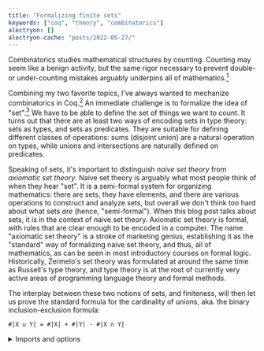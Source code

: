 ```yaml
---
title: "Formalizing finite sets"
keywords: ["coq", "theory", "combinatorics"]
alectryon: []
alectryon-cache: "posts/2022-05-27/"
---
```


Combinatorics studies mathematical structures by counting. Counting may seem like
a benign activity, but the same rigor necessary to prevent double- or under-counting
mistakes arguably underpins all of mathematics.[^undercount]

[^undercount]: Ironically, when making restaurant reservations, I still
  occasionally forget to count myself.

Combining my two favorite topics, I've always wanted to mechanize combinatorics
in Coq.[^bijou]
An immediate challenge is to formalize the idea of "set".[^settheory] We have
to be able to define the set of things we want to count. It turns out that
there are at least two ways of encoding sets in type theory: sets as
types, and sets as predicates. They are suitable for defining different classes
of operations: sums (disjoint union) are a natural operation on types, while
unions and intersections are naturally defined on predicates.

[^bijou]: The code from this post is part of this project I've started
  [here][bijou]. Also check out Brent Yorgey's thesis:
  [*Combinatorial Species and Labelled Structures*][yorgey] (2014).

[bijou]: https://gitlab.com/lysxia/bijou

[yorgey]: http://ozark.hendrix.edu/~yorgey/pub/thesis.pdf

[^settheory]:
  Speaking of sets, it's important to distinguish *naive set theory* from *axiomatic
  set theory*.
  Naive set theory is arguably what most people think of when they hear "set".
  It is a semi-formal system for organizing mathematics: there are sets,
  they have elements, and there are various operations to construct and analyze
  sets, but overall we don't think too hard about what sets *are* (hence,
  "semi-formal"). When this blog post talks about sets, it is in the context of
  naive set theory. Axiomatic set theory is formal, with rules that are clear
  enough to be encoded in a computer. The name "axiomatic set theory" is
  a stroke of marketing genius, establishing it as the "standard" way of
  formalizing naive set theory,  and thus, all of mathematics, as can be seen
  in most introductory courses on formal logic. Historically, Zermelo's set
  theory was formulated at around the same time as Russell's type theory,
  and type theory is at the root of currently very active areas of programming
  language theory and formal methods.

The interplay between these two notions of sets, and finiteness, will then let
us prove the standard formula for the cardinality of unions, aka. the binary
inclusion-exclusion formula:

```
#|X ∪ Y| = #|X| + #|Y| - #|X ∩ Y|
```

<details>
  <summary>Imports and options</summary>
```alectryon
From Coq Require Import ssreflect ssrbool.

Set Implicit Arguments.
```
</details>

= Sets as types

The obvious starting point is to view a type as the set of its inhabitants.

How do we count its inhabitants?
We will say that a set `A` has cardinality `n` if there is a bijection between
`A` and the set `{0 .. n-1}` of natural numbers between `0` and `n-1`.

== Bijections

A bijection is a standard way to represent a one-to-one correspondence
between two sets, with a pair of inverse functions.
We define the type `bijection A B` as a record containing the two functions
and a proof of their inverse relationship.

```alectryon
Record is_bijection {A B} (to : A -> B) (from : B -> A) : Prop :=
  { from_to : forall a, from (to a) = a
  ; to_from : forall b, to (from b) = b }.

Record bijection (A B : Type) : Type :=
  { bij_to : A -> B
  ; bij_from : B -> A
  ; bij_is_bijection :> is_bijection bij_to bij_from }.

Infix "<-->" := bijection (at level 90) : type_scope.
```

We say that `A` and `B` are isomorphic when there exists a bijection between
`A` and `B`. Isomorphism is an equivalence relation: reflexive, symmetric,
transitive.[^groupoid]

[^groupoid]: Bijections actually form a groupoid (a "proof-relevant equivalence relation").

```alectryon
Definition bijection_refl {A} : A <--> A.
Admitted. (* Easy exercise *)

Definition bijection_sym {A B} : (A <--> B) -> (B <--> A).
Admitted. (* Easy exercise *)

Definition bijection_trans {A B C} : (A <--> B) -> (B <--> C) -> (A <--> C).
Admitted. (* Easy exercise *)

Infix ">>>" := bijection_trans (at level 40).
```

== Finite sets

Our "bijective" definition of cardinality shall rely on a primitive,
canonical family of finite types `{0 .. n-1}` that is taken for granted.
We can define them as the following sigma type, using the familiar set
comprehension notation, also known as [`ordinal` in *math-comp*][ordinal]:

[ordinal]: https://math-comp.github.io/htmldoc/mathcomp.ssreflect.fintype.html#ordinal

```alectryon
Definition fin (n : nat) : Type := { p | p < n }.
```

An inhabitant of `fin n` is a pair of a `p : nat` and
a proof object of `p < n`. Such proofs objects are unique for a given
`p` and `n`, so the first component uniquely determines the second component,
and `fin n` does have exactly `n` inhabitants.[^ordinal]

[^ordinal]:
    We could also have defined `fin` as the inductive type of bounded naturals,
    which is named `Fin.t` in the standard library. Anecdotal experience suggests
    that the sigma type is more beginner-friendly. But past a certain level
    of familiarity, I think they are completely interchangeable.

    ```alectryon
    Inductive fin' : nat -> Type :=
    | F0 : fin' 1
    | FS : forall n, fin' n -> fin' (S n).
    ```

    The definition of `fin` as a sigma type relies on details of the definition of
    the order relation `_ < _`. Other definitions may allow the proposition `p < n`
    to be inhabited by multiple proof objects, causing `fin n` to have "more" than
    `n` inhabitants unless they are collapsed by proof irrelevance.

=== Finiteness

We can now say that a type `A` has cardinality `n` if there is a bijection
between `A` and `fin n`, *i.e.*, there is an inhabitant of `A <--> fin n`.
Note that this only defines finite cardinalities, which is fine for doing
finite combinatorics. Infinity is really weird so let's not think about it.

As a sanity check, you can verify the cardinalities of the usual suspects,
`bool`, `unit`, and `Empty_set`.

```alectryon
Definition bijection_bool : bool <--> fin 2.
Admitted. (* Easy exercise *)

Definition bijection_unit : unit <--> fin 1.
Admitted. (* Easy exercise *)

Definition bijection_Empty_set : Empty_set <--> fin 0.
Admitted. (* Easy exercise *)
```

A type `A` is finite when it has some cardinality `n : nat`.
When speaking informally, it's common to view finiteness as a property,
a thing that a set either *is* or *is not*. To prove finiteness
is merely to exhibit the relevant data: a number to be the cardinality,
and an associated bijection (which we call an *enumeration* of `A`,
`enum` for short).
Hence we formalize "finiteness" as the type of that data.

```alectryon
Record is_finite (A : Type) : Type :=
  { card : nat
  ; enum : A <--> fin card }.
```

Further bundling `is_finite A` proofs with their associated set `A`, we obtain
a concept aptly named "finite type".[^mathcompfintype] A finite type is a type `A` paired with
a proof of `is_finite A`.

[^mathcompfintype]: *math-comp* has a different but equivalent definition of [`fintype`][mcft].

[mcft]: https://math-comp.github.io/htmldoc/mathcomp.ssreflect.fintype.html

```alectryon
Record finite_type : Type :=
  { ft_type :> Type
  ; ft_is_finite :> is_finite ft_type }.
```

We leverage coercions (indicated by `:>`) to lighten the notation of
expressions involving `finite_type`.

The first coercion `ft_type` lets us use a `finite_type` as a `Type`.
So if `E : finite_type`, we can write the judgement that
"`e` is an element of `E`" as `e : E`, which implicitly expands to
the more cumbersome `e : ft_type E`.

Similarly, the second coercion `ft_is_finite` lets us access
the evidence of finiteness without naming that field. In particular,
we can write the cardinality of `E : finite_type` as `card E`,
as if `card` were a proper field of `E` rather than the nested record it
actually belongs to. This is a convenient mechanism for overloading,
letting us reuse the name `card`(inality) even though records technically
cannot have fields with the same name.
With that, we define `#|A|` as sugar for `card A`:

```alectryon
Notation "'#|' A '|'" := (card A).
```


<details>
<summary>Some notation boilerplate</summary>

```alectryon
Declare Scope fintype_scope.
Delimit Scope fintype_scope with fintype.
Bind Scope fintype_scope with finite_type.
```
</details>

=== Uniqueness of cardinality

The phrase "cardinality of a set" suggests that cardinality is an inherent
property of sets. But now we've defined "finite type" essentially as a tuple
where the cardinality is just one component. What's to prevent us from
putting a different number there, for the same underlying type?

We can prove that this cannot happen. Cardinality is unique: any two finiteness
proofs for the same type must yield the same cardinality.

(The proof is a little tedious and technical.)

```alectryon
Theorem card_unique {A} (F1 F2 : is_finite A) : card F1 = card F2.
Admitted. (* Intermediate exercise *)
```

A slightly more general result is that isomorphic types (*i.e.*, related by
a bijection) have the same cardinality. It can first be proved
in terms of `is_finite`, from which a corollary in terms of `finite_type`
follows.

```alectryon
Theorem card_bijection {A B} (FA : is_finite A) (FB : is_finite B)
  : (A <--> B) -> card FA = card FB.
Admitted. (* Like card_unique *)

Theorem card_bijection_finite_type {A B : finite_type}
  : (A <--> B) -> #|A| = #|B|.
Proof.
  apply card_bijection.
Qed.
```

The converse is also true and useful: two types with the same cardinality are
isomorphic.

```alectryon
Theorem bijection_card {A B} (FA : is_finite A) (FB : is_finite B)
  : card FA = card FB -> (A <--> B).
Admitted. (* Easy exercise *)

Theorem bijection_card_finite_type {A B : finite_type}
  : #|A| = #|B| -> (A <--> B).
Proof.
  apply bijection_card.
Qed.
```

== Operations on finite sets

=== Sum

The sum of sets is also known as the disjoint union.

```coq
Inductive sum (A B : Type) : Type :=
| inl : A -> A + B
| inr : B -> A + B
where "A + B" := (sum A B) : type_scope.
```

`sum` is a binary operation on types. We must work to
make it an operation on finite types.

There is a bijection between `fin n + fin m` (sum of sets)
and `fin (n + m)` (sum of nats).

```alectryon
Definition bijection_sum_fin {n m} : fin n + fin m <--> fin (n + m).
Admitted. (* Intermediate exercise *)
```

The sum is a bifunctor.

```alectryon
Definition bijection_sum {A A' B B'}
  : (A <--> B) -> (A' <--> B') -> (A + A' <--> B + B').
Admitted. (* Easy exercise *)
```

Combining those facts, we can prove that the sum of two finite sets is finite (`finite_sum`),
and the cardinality of the sum is the sum of the cardinalities (`card_sum`).

```alectryon
Definition is_finite_sum {A B} (FA : is_finite A) (FB : is_finite B)
  : is_finite (A + B) :=
  {| card := #|FA| + #|FB|
  ;  enum := bijection_sum (enum FA) (enum FB) >>> bijection_sum_fin |}.

Definition finite_sum (A B : finite_type) : finite_type :=
  {| ft_type := A + B ; ft_is_finite := is_finite_sum A B |}.

Infix "+" := finite_sum : fintype_scope.
```

```alectryon
Theorem card_sum {A B : finite_type} : #|(A + B)%fintype| = #|A| + #|B|.
Proof.
  reflexivity.
Qed.
```

=== Product

The cartesian product has structure dual to the sum.

```coq
Inductive prod (A B : Type) : Type :=
| pair : A -> B -> A * B
where "A * B" := (prod A B) : type_scope.
```

- There is a bijection `fin n * fin m <--> fin (n * m)`.
- The product is a bifunctor.
- The product of finite sets is finite.
- The cardinality of the product is the product of the cardinalities.

<details>
  <summary>Coq code</summary>
```alectryon
Definition bijection_prod_fin {n m} : fin n * fin m <--> fin (n * m).
Admitted. (* Intermediate exercise *)

Definition bijection_prod {A A' B B'}
  : (A <--> B) -> (A' <--> B') -> (A * A' <--> B * B').
Admitted. (* Easy exercise *)

Definition is_finite_prod {A B} (FA : is_finite A) (FB : is_finite B)
  : is_finite (A * B) :=
  {| card := #|FA| * #|FB|
  ;  enum := bijection_prod (enum FA) (enum FB) >>> bijection_prod_fin |}.

Definition finite_prod (A B : finite_type) : finite_type :=
  {| ft_type := A * B ; ft_is_finite := is_finite_prod A B |}.

Infix "*" := finite_prod : fintype_scope.

Theorem card_prod {A B : finite_type} : #|(A * B)%fintype| = #|A| * #|B|.
Proof.
  reflexivity.
Qed.
```
</details>

= Sets as predicates

Two other common operations on sets are union and intersection.
However, those operations don't fit in the view of sets as types.
While set membership `x ∈ X` is a proposition, type inhabitation `x : X` is
a judgement, which is a completely different thing,[^judge] so we need a different
approach.

[^judge]: ... if you know what those words mean.

The idea of set membership `x ∈ X` as a proposition presumes that `x`
and `X` are entities that exist independently of each other. This suggests
that there is some "universe" that elements `x` live in, and the
sets `X` under consideration are subsets of that same universe.
We represent the universe by a type `A`, and sets (*i.e.*, "subsets of the universe")
by predicates on `A`.

```alectryon
Definition set_of (A : Type) := (A -> bool).
```

Hence, if `x : A` is an element of the universe, and `X : set A` is a set
(subset of the universe), we will denote set membership `x ∈ X` simply as `X x`
(`x` satisfies the predicate `X`).

Those predicates are boolean, *i.e.*, decidable. This is necessary in several
constructions and proofs here, notably to prove that the union or intersection
of finite sets is finite. We rely on a coercion to implicitly convert booleans
to `Prop`: `is_true : bool >-> Prop`, which is exported by `ssreflect`.

== Union, intersection, complement

Those common set operations correspond to the usual logical connectives.

```alectryon
Section Operations.

Context {A : Type}.

Definition union' (X Y : set_of A) : set_of A := fun a => X a || Y a.
Definition intersection' (X Y : set_of A) : set_of A := fun a => X a && Y a.
Definition complement' (X : set_of A) : set_of A := fun a => negb (X a).

End Operations.
```

Define the familiar infix notation for union and intersection.

```alectryon
Declare Scope set_of_scope.
Delimit Scope set_of_scope with set_of.
Bind Scope set_of_scope with set_of.

Infix "∪" := union' (at level 40) : set_of_scope.
Infix "∩" := intersection' (at level 40) : set_of_scope.
```

== Finiteness

Again, we will characterize finite sets using bijections to `fin n`.
We first transform the set `X` into a type `to_type X`, so we can form
the type of bijections `to_type X <--> fin n`. Like `fin`, we define
`to_type A` as a sigma type. Thanks to the predicate `X` being boolean,
there is at most one proof `p : X a` for each `a`, so the type
`{ a : A | X a }` has exactly one inhabitant for each inhabitant `a : A`
satisfying `X a`.

```alectryon
Definition to_type {A : Type} (X : set_of A) : Type := { a : A | X a }.

Coercion to_type : set_of >-> Sortclass.
```

We obtain a notion of finite set by imitating the structure of `finite_type`.
The set-as-predicate `X` is finite if the set-as-type `to_type X` is finite.

```alectryon
Record finite_set_of (A : Type) : Type :=
  { elem_of :> set_of A
  ; fso_is_finite :> is_finite (to_type elem_of)
  }.
```

Similarly, a `finite_type_of` can be coerced to a `finite_type`.

```alectryon
Definition to_finite_type {A} (X : finite_set_of A) : finite_type :=
  {| ft_type := elem_of X
  ;  ft_is_finite := X |}.

Coercion to_finite_type : finite_set_of >-> finite_type.
```

== Finite unions and intersections

We then prove that the union and intersection of finite sets are finite.
This is actually fairly challenging, since proving finiteness means to
calculate the cardinality of the set and to construct the associated
bijection. Unlike sum and product, there is no simple formula for the
cardinality of union and intersection. One candidate may seem to be the binary
inclusion-exclusion formula:

```
#|X ∪ Y| = #|X| + #|Y| - #|X ∩ Y|
```

But that only gives the cardinality of the union in terms of the intersection,
or vice versa, and we don't know either yet.

Rather than constructing the bijections directly, we decompose the proof.
The intuition is that `X ∪ Y` and `X ∩ Y` can easily be "bounded" by known
finite sets, namely `X + Y` and `X` respectively. By "bounded", we mean that
there is an injection from one set to the other.

The standard definition of injectivity is via an implication
`f x = f y -> x = y`. However, a better definition for our purposes
comes from a one-sided inverse property: a function `f : A -> B` is
a section if there exists another function `g : B -> A` (called a retraction)
such that `g (f x) = x`.
Every section is an injection, but the converse requires the law of excluded
middle.

```alectryon
Record is_section {A B} (to : A -> B) (from : B -> A) : Prop :=
  { s_from_to : forall a, from (to a) = a }.

Record section (A B : Type) : Type :=
  { s_from : A -> B
  ; s_to : B -> A
  ; s_is_section : is_section s_from s_to }.
```

The point is that, given a section to a finite set, `section A (fin n)`,
we can construct a bijection `A <--> fin m` for some `m`, that is smaller than
`n`. We formalize this result with a proof-relevant sigma type.

```alectryon
Definition section_bijection (A : Type) (n : nat)
  : section A (fin n) -> { m & A <--> fin m }.
Admitted. (* Hard exercise *)
```

This construction is rather involved. It is much more general than when we
were looking specifically at union and intersection, but at the same time it
is easier to come up with as it abstracts away the distracting details of those
operations.

Now there is a section from `X ∪ Y` to `X + Y`,
and from `X ∩ Y` to `X`.

```alectryon
Definition section_union {A} (X Y : set_of A)
  : section (X ∪ Y)%set_of (X + Y).
Admitted. (* Easy exercise *)

Definition section_intersection {A} (X Y : set_of A)
  : section (X ∩ Y)%set_of X.
Admitted. (* Easy exercise *)
```

We can then rely on the finiteness of `X` and `X + Y` to extend those
sections to `fin n` for some `n` via the following theorem:

```alectryon
Theorem section_extend (A B C : Type)
  : section A B -> (B <--> C) -> section A C.
Admitted. (* Easy exercise *)

Definition section_union' {A} (X Y : finite_set_of A)
  : section (X ∪ Y)%set_of (fin (#|X| + #|Y|)).
Proof.
  eapply section_extend.
  - apply section_union.
  - apply is_finite_sum.
Qed.

Definition section_intersection' {A} (X Y : finite_set_of A)
  : section (X ∩ Y)%set_of (fin #|X|).
Proof.
  eapply section_extend.
  - apply section_intersection.
  - apply enum.
Qed.
```

Finally, by `section_bijection`, we obtain finiteness proofs of `union'` and
`intersection'`, which let us define `union` and `intersection` properly as operations
on finite sets.


```alectryon
Theorem is_finite_union {A} {X Y : set_of A}
    (FX : is_finite X) (FY : is_finite Y)
  : is_finite (X ∪ Y)%set_of.
Proof.
  refine {| enum := projT2 (section_bijection _) |}.
  eapply (section_extend (B := X + Y)%type).
  - apply section_union.
  - apply (is_finite_sum FX FY).
Qed.

Theorem is_finite_intersection {A} {X Y : set_of A}
    (FX : is_finite X) (FY : is_finite Y)
  : is_finite (X ∩ Y)%set_of.
Proof.
  refine {| enum := projT2 (section_bijection _) |}.
  eapply section_extend.
  - apply section_intersection.
  - apply (enum FX).
Qed.

Definition union {A} (X Y : finite_set_of A) : finite_set_of A :=
  {| fso_is_finite := is_finite_union X Y |}.

Definition intersection {A} (X Y : finite_set_of A) : finite_set_of A :=
  {| fso_is_finite := is_finite_intersection X Y |}.
```

```alectryon
Declare Scope fso_scope.
Delimit Scope fso_scope with fso.
Bind Scope fso_scope with finite_set_of.

Infix "∪" := union (at level 40) : fso_scope.
Infix "∩" := intersection (at level 40) : fso_scope.
```

Hereafter, `∪` and `∩` will denote finite unions and intersections.

```alectryon
#[local] Open Scope fso_scope.
```

= Inclusion-exclusion

```
#|X ∪ Y| = #|X| + #|Y| - #|X ∩ Y|
```

To prove that formula, it's probably not a good idea to look at how `∪` and `∩`
compute their cardinalities. A better idea is to construct a bijection, which
implies an equality of cardinalities by `card_bijection`.

To start, subtractions are bad, so we rewrite the goal:

```
#|X ∪ Y| + #|X ∩ Y| = #|X| + #|Y|
```

Now we look for a bijection `(X ∪ Y) + (X ∩ Y) <--> X + Y`.
It gets a bit tricky because of the dependent types.

```alectryon
Definition inclusion_exclusion_bijection {A} (X Y : finite_set_of A)
  : (X ∪ Y)%set_of + (X ∩ Y)%set_of <--> X + Y.
Admitted. (* Hard exercise *)
```

Isomorphic sets have the same cardinality (by theorem `card_bijection_finite_type`).
The resulting equation simplifies to the binary inclusion-exclusion identity,
because `#|A + B|` equals `#|A| + #|B|` definitionally.
So the proof consists simply of applying that theorem with the above bijection.

```alectryon
Theorem inclusion_exclusion {A} (X Y : finite_set_of A)
  : #|X ∪ Y| + #|X ∩ Y| = #|X| + #|Y|.
Proof.
  apply (@card_bijection_finite_type ((X ∪ Y) + (X ∩ Y)) (X + Y)).
  apply inclusion_exclusion_bijection.
Qed.
```

Conclusion
==========

To formalize mathematics, it's often useful to revisit our preconceptions about
fundamental concepts. To carry out even basic combinatorics in type theory, it's
useful to distinguish two views of the naive notion of set.

For example, when we say "union", we really mean one of two things depending on
the context. Either the sets are obviously disjoint, so we really mean "sum":
this corresponds to viewing sets as types. Or we implicitly know that the two
sets contain the same "type" of elements a priori, so the overlap is something
we have to worry about explicitly: this corresponds to viewing sets as
predicates on a given universe.
